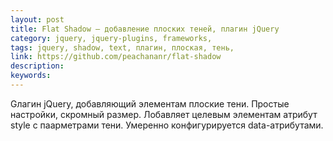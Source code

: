 ```yaml
---
layout: post
title: Flat Shadow — добавление плоских теней, плагин jQuery
category: jquery, jquery-plugins, frameworks, 
tags: jquery, shadow, text, плагин, плоская, тень, 
link: https://github.com/peachananr/flat-shadow
description: 
keywords: 
---
```


<p>Gлагин jQuery, добавляющий элементам плоские тени. Простые настройки, скромный размер. Лобавляет целевым элементам атрибут style с паарметрами тени. Умеренно конфигурируется data-атрибутами.</p>
